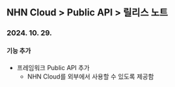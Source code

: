 ## NHN Cloud > Public API > 릴리스 노트

### 2024. 10. 29.
#### 기능 추가

- 프레임워크 Public API 추가
    - NHN Cloud를 외부에서 사용할 수 있도록 제공함